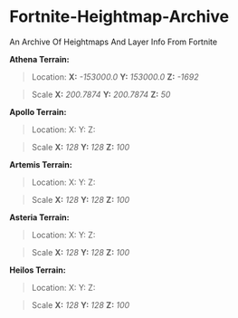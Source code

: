 # Fortnite-Heightmap-Archive
An Archive Of Heightmaps And Layer Info From Fortnite

**Athena Terrain:**

>Location: **X:** _-153000.0_ **Y:** _153000.0_ **Z:** _-1692_

>Scale **X:** _200.7874_ **Y:** _200.7874_ **Z:** _50_

**Apollo Terrain:**

>Location: X: Y: Z:

>Scale **X:** _128_ **Y:** _128_ **Z:** _100_

**Artemis Terrain:**

>Location: X: Y: Z:

>Scale **X:** _128_ **Y:** _128_ **Z:** _100_

**Asteria Terrain:**

>Location: X: Y: Z:

>Scale **X:** _128_ **Y:** _128_ **Z:** _100_

**Heilos Terrain:**

>Location: X: Y: Z:

>Scale **X:** _128_ **Y:** _128_ **Z:** _100_
